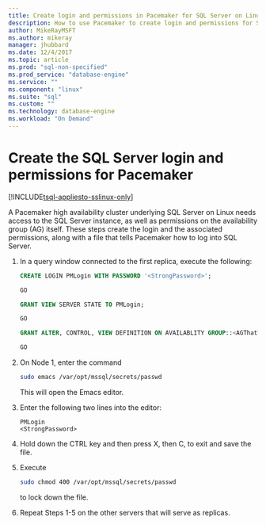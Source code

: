 ```yaml
---
title: Create login and permissions in Pacemaker for SQL Server on Linux | Microsoft Docs
description: How to use Pacemaker to create login and permissions for SQL Server on Linux.
author: MikeRayMSFT 
ms.author: mikeray 
manager: jhubbard
ms.date: 12/4/2017
ms.topic: article
ms.prod: "sql-non-specified"
ms.prod_service: "database-engine"
ms.service: ""
ms.component: "linux"
ms.suite: "sql"
ms.custom: ""
ms.technology: database-engine
ms.workload: "On Demand"
---
```


# Create the SQL Server login and permissions for Pacemaker

[!INCLUDE[tsql-appliesto-sslinux-only](../includes/tsql-appliesto-sslinux-only.md)]

A Pacemaker high availability cluster underlying SQL Server on Linux needs access to the SQL Server instance, as well as permissions on the availability group (AG) itself. These steps create the login and the associated permissions, along with a file that tells Pacemaker how to log into SQL Server.

1.  In a query window connected to the first replica, execute the following:

    ```SQL
    CREATE LOGIN PMLogin WITH PASSWORD '<StrongPassword>';
    
    GO
    
    GRANT VIEW SERVER STATE TO PMLogin;
    
    GO
    
    GRANT ALTER, CONTROL, VIEW DEFINITION ON AVAILABLITY GROUP::<AGThatWasCreated> TO PMLogin;
    
    GO
    ```
    
2.  On Node 1, enter the command 
    ```bash
    sudo emacs /var/opt/mssql/secrets/passwd
    ```
    
    This will open the Emacs editor.
    
3.  Enter the following two lines into the editor:

    ```
    PMLogin
    <StrongPassword>
    ```
    
4.  Hold down the CTRL key and then press X, then C, to exit and save the file.

5.  Execute 
    ```bash
    sudo chmod 400 /var/opt/mssql/secrets/passwd
    ```
    
    to lock down the file.

6.  Repeat Steps 1-5 on the other servers that will serve as replicas.

